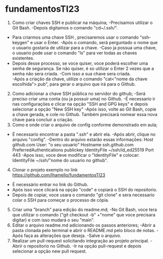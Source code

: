 # fundamentosTI23
1) Como criar chaves SSH e publicar na máquina;
-Precisamos utilizar o Git Bash.
-Depois digitamos o comando "cd~/.ssh/".
- Para criarmos uma chave SSH , precisaremos usar o comando "ssh- keygen" e usar o Enter.
-Após o comando, será perguntado o nome que o usuario gostaria de utilizar para a chave.
-Caso ja possua uma chave, o usuario pode usar o comando "ls" para ver todas as chaves existentes.
- Depois desse processo, se voce quiser, voce poderá escolher uma senha de segurança. Se não quiser, é so utilizar o Enter 2 vezes que a senha não sera criada.
-Com isso a sua chave sera criada.  
-Após a criação da chave, utilize o comando "cat<"nome da chave escolhida">.pub", para gerar o arquivo que irá para o Github.
2) Como adicionar a chave SSH pública no servidor do github;
-Será preciso criar uma conta (ou ja possuir uma) no Github.
-É necessario ir nas configurações e clicar na opção "SSH and GPG keys" e depois selecionar a opção "New SSH key"
-Após isso, volte ao Git Bash, copie a chave gerada, e cole no Github. Também precisará nomear essa nova chave para concluir a criação.
3) Como e onde criar o arquivo de config conforme demonstrado em aula;
- É necessario encontrar a pasta ".ssh" e abrir ela.
-Após abrir, clique no arquivo "config".
-Dentro do arquivo estarão essas informações:
Host github.com
User: "o seu usuario"
Hostname ssh.github.com
PreferredAuthentications publickey
IdentityFile ~/ssh/id_ed25519
Port 443
-Apos isso, voce deve modificar o "IdentityFile" e colocar:
IdentityFile ~/ssh/"nome do usuario no github".
4) Clonar o projeto exemplo no link https://github.com/lhamello/fundamentosTI23
- É necessário entrar no link do Github.
- Após isso voce clicará na opção "code" e copiará o SSH do repositorio.
- Depois de copiar, voce usara o comando "git clone" e sera necessario colar o SSH para começar o processo de cópia.
5) Criar uma "branch" para edição do readme.md;
-No Git Bash, voce tera que utilizar o comando ("git checkout -b" +"nome" que voce precisara digitar) e com isso mudará o seu "main".
6) Editar o arquivo readme.md adicionando os passos anteriores;
-Abrir a pasta clonada pelo terminal e abrir o README.md pelo bloco de notas.
-Após faça as alterações que deseja.
-Salve o arquivo.
7) Realizar um pull-request solicitando integração ao projeto principal.
-Abrir o repositorio no Github.
-Ir na opção pull-request e depois selecionar a opção new pull request.
